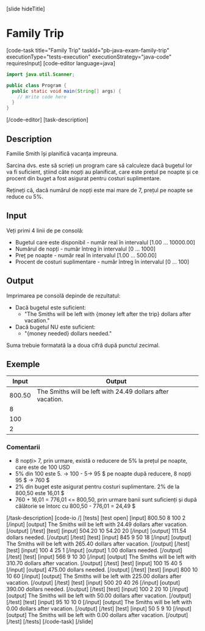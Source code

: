 ﻿[slide hideTitle]
# Family Trip
[code-task title="Family Trip" taskId="pb-java-exam-family-trip" executionType="tests-execution" executionStrategy="java-code" requiresInput]
[code-editor language=java]
```java
import java.util.Scanner;

public class Program {
  public static void main(String[] args) {
    // Write code here
  }
}
```
[/code-editor]
[task-description]
## Description

Familie Smith își planifică vacanța impreuna.

Sarcina dvs. este să scrieți un program care să calculeze dacă bugetul lor va fi suficient, știind câte nopți au planificat, care este prețul pe noapte și ce procent din buget a fost asigurat pentru costuri suplimentare.

Rețineți că, dacă numărul de nopți este mai mare de 7, prețul pe noapte se reduce cu 5%.

## Input 

Veți primi 4 linii de pe consolă:
- Bugetul care este disponibil - număr real în intervalul [1.00 ... 10000.00]
- Numărul de nopți - număr întreg în intervalul [0 ... 1000]
- Preț pe noapte - număr real în intervalul [1.00 ... 500.00]
- Procent de costuri suplimentare - număr întreg în intervalul [0 ... 100]

## Output
Imprimarea pe consolă depinde de rezultatul:
- Dacă bugetul este suficient:
	- "The Smiths will be left with \{money left after the trip\} dollars after vacation."
- Dacă bugetul NU este suficient:
	- "\{money needed\} dollars needed."

Suma trebuie formatată la a doua cifră după punctul zecimal.

## Exemple
| **Input** | **Output** |
| --- | --- |
| 800.50 | The Smiths will be left with 24.49 dollars after vacation. |
| 8 | |
| 100 | |
| 2 | |

### Comentarii
- 8 nopți> 7, prin urmare, există o reducere de 5% la prețul pe noapte, care este de 100 USD
- 5% din 100 este 5. -> 100 - 5-> 95 $ pe noapte după reducere, 8 nopți 95 $ -> 760 $
- 2% din buget este asigurat pentru costuri suplimentare. 2% de la 800,50 este 16,01 $
- 760 + 16,01 = 776,01 <= 800,50, prin urmare banii sunt suficienți și după călătorie se întorc cu 800,50 - 776,01 = 24,49 $

[/task-description]
[code-io /]
[tests]
[test open]
[input]
800.50
8
100
2
[/input]
[output]
The Smiths will be left with 24.49 dollars after vacation.
[/output]
[/test]
[test]
[input]
504.20
10
54.20
20
[/input]
[output]
111.54 dollars needed.
[/output]
[/test]
[test]
[input]
845
9
50
18
[/input]
[output]
The Smiths will be left with 265.40 dollars after vacation.
[/output]
[/test]
[test]
[input]
100
4
25
1
[/input]
[output]
1.00 dollars needed.
[/output]
[/test]
[test]
[input]
566
9
10
30
[/input]
[output]
The Smiths will be left with 310.70 dollars after vacation.
[/output]
[/test]
[test]
[input]
100
15
40
5
[/input]
[output]
475.00 dollars needed.
[/output]
[/test]
[test]
[input]
800
10
10
60
[/input]
[output]
The Smiths will be left with 225.00 dollars after vacation.
[/output]
[/test]
[test]
[input]
500
20
40
26
[/input]
[output]
390.00 dollars needed.
[/output]
[/test]
[test]
[input]
100
2
20
10
[/input]
[output]
The Smiths will be left with 50.00 dollars after vacation.
[/output]
[/test]
[test]
[input]
95
10
10
0
[/input]
[output]
The Smiths will be left with 0.00 dollars after vacation.
[/output]
[/test]
[test]
[input]
50
5
9
10
[/input]
[output]
The Smiths will be left with 0.00 dollars after vacation.
[/output]
[/test]
[/tests]
[/code-task]
[/slide]